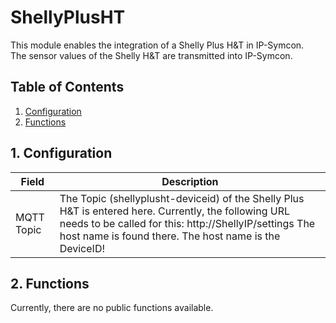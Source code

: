 # ShellyPlusHT
   This module enables the integration of a Shelly Plus H&T in IP-Symcon.\
   The sensor values of the Shelly H&T are transmitted into IP-Symcon.
      
   ## Table of Contents
   1. [Configuration](#1-configuration)
   2. [Functions](#2-functions)
   
   ## 1. Configuration
   
   Field        | Description
   ------------ | -------------
   MQTT Topic   | The Topic (shellyplusht-deviceid) of the Shelly Plus H&T is entered here. Currently, the following URL needs to be called for this: http://ShellyIP/settings The host name is found there. The host name is the DeviceID!
   
   ## 2. Functions
   
   Currently, there are no public functions available.
